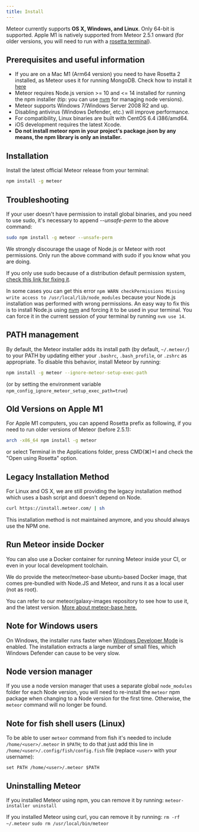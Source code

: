 ```yaml
---
title: Install
---
```

Meteor currently supports **OS X, Windows, and Linux**. Only 64-bit is supported.
Apple M1 is natively supported from Meteor 2.5.1 onward (for older versions, you will need to run with a [rosetta terminal](https://osxdaily.com/2020/11/18/how-run-homebrew-x86-terminal-apple-silicon-mac/)).

<h2 id="prereqs">Prerequisites and useful information</h2>

- If you are on a Mac M1 (Arm64 version) you need to have Rosetta 2 installed, as Meteor uses it for running MongoDB. Check how to install it [here](https://osxdaily.com/2020/12/04/how-install-rosetta-2-apple-silicon-mac/)
- Meteor requires Node.js version >= 10 and <= 14 installed for running the npm installer (tip: you can use [nvm](https://github.com/nvm-sh/nvm) for managing node versions).
- Meteor supports Windows 7/Windows Server 2008 R2 and up.
- Disabling antivirus (Windows Defender, etc.) will improve performance.
- For compatibility, Linux binaries are built with CentOS 6.4 i386/amd64.
- iOS development requires the latest Xcode.
- **Do not install meteor npm in your project's package.json by any means, the npm library is only an installer.**

<h2 id="installation">Installation</h2>

Install the latest official Meteor release from your terminal:

```bash
npm install -g meteor
```


<h2 id="troubleshooting">Troubleshooting</h2>

If your user doesn't have permission to install global binaries, and you need to use sudo, it's necessary to append *--unsafe-perm* to the above command:

```bash
sudo npm install -g meteor --unsafe-perm
```

We strongly discourage the usage of Node.js or Meteor with root permissions.
Only run the above command with sudo if you know what you are doing.

If you only use sudo because of a distribution default permission system, [check this link for fixing it](https://docs.npmjs.com/resolving-eacces-permissions-errors-when-installing-packages-globally).

In some cases you can get this error `npm WARN checkPermissions Missing write access to /usr/local/lib/node_modules` because your Node.js installation was performed with wrong permissions. An easy way to fix this is to install Node.js using [nvm](https://github.com/nvm-sh/nvm) and forcing it to be used in your terminal. You can force it in the current session of your terminal by running `nvm use 14`.

<h2 id="path-management">PATH management</h2>

By default, the Meteor installer adds its install path (by default, `~/.meteor/`) to your PATH by updating either your `.bashrc`, `.bash_profile`, or `.zshrc` as appropriate. To disable this behavior, install Meteor by running:

```bash
npm install -g meteor --ignore-meteor-setup-exec-path
```

(or by setting the environment variable `npm_config_ignore_meteor_setup_exec_path=true`)

<h2 id="old-versions-m1">Old Versions on Apple M1</h2>

For Apple M1 computers, you can append Rosetta prefix as following, if you need to run older versions of Meteor (before 2.5.1):

```bash
arch -x86_64 npm install -g meteor
```

or select Terminal in the Applications folder, press CMD(⌘)+I and check the "Open using Rosetta" option.

<h2 id="legacy-install">Legacy Installation Method</h2>

For Linux and OS X, we are still providing the legacy installation method which uses a bash script and doesn't depend on Node.

```bash
curl https://install.meteor.com/ | sh
```

This installation method is not maintained anymore, and you should always use the NPM one.

<h2 id="meteor-docker">Run Meteor inside Docker</h2>

You can also use a Docker container for running Meteor inside your CI, or even in your local development toolchain.

We do provide the meteor/meteor-base ubuntu-based Docker image, that comes pre-bundled with Node.JS and Meteor, and runs it as a local user (not as root).

You can refer to our meteor/galaxy-images repository to see how to use it, and the latest version. [More about meteor-base here.](https://github.com/meteor/galaxy-images/blob/master/meteor-base/README.md)


<h2 id="windows">Note for Windows users</h2>

On Windows, the installer runs faster when [Windows Developer Mode](https://docs.microsoft.com/en-us/windows/apps/get-started/enable-your-device-for-development) is enabled. The installation extracts a large number of small files, which Windows Defender can cause to be very slow.


<h2 id="nvm">Node version manager</h2>

If you use a node version manager that uses a separate global `node_modules` folder for each Node version, you will need to re-install the `meteor` npm package when changing to a Node version for the first time. Otherwise, the `meteor` command will no longer be found.

<h2 id="fish-shell">Note for fish shell users (Linux)</h2>

To be able to user `meteor` command from fish it's needed to include `/home/<user>/.meteor` in `$PATH`; to do that just add this line in `/home/<user>/.config/fish/config.fish` file (replace `<user>` with your username):

`set PATH /home/<user>/.meteor $PATH`

<h2 id="uninstall">Uninstalling Meteor</h2>

If you installed Meteor using npm, you can remove it by running:
`meteor-installer uninstall`

If you installed Meteor using curl, you can remove it by running:
`rm -rf ~/.meteor`
`sudo rm /usr/local/bin/meteor` 

